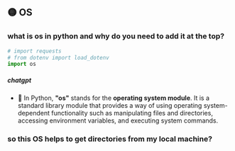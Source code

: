 ## 🟡 OS

### what is os in python and why do you need to add it at the top?

```python
# import requests
# from dotenv import load_dotenv
import os
```


##### chatgpt

- 🌴 In Python, **"os"** stands for the **operating system module**. It is a standard library module that provides a way of using operating system-dependent functionality such as manipulating files and directories, accessing environment variables, and executing system commands.

### so this OS helps to get directories from my local machine?
